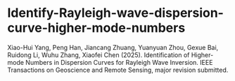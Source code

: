 # Identify-Rayleigh-wave-dispersion-curve-higher-mode-numbers
Xiao-Hui Yang, Peng Han, Jiancang Zhuang, Yuanyuan Zhou, Gexue Bai, Ruidong Li, Wuhu Zhang, Xiaofei Chen (2025). Identification of Higher-mode Numbers in Dispersion Curves for Rayleigh Wave Inversion. IEEE Transactions on Geoscience and Remote Sensing, major revision submitted.
